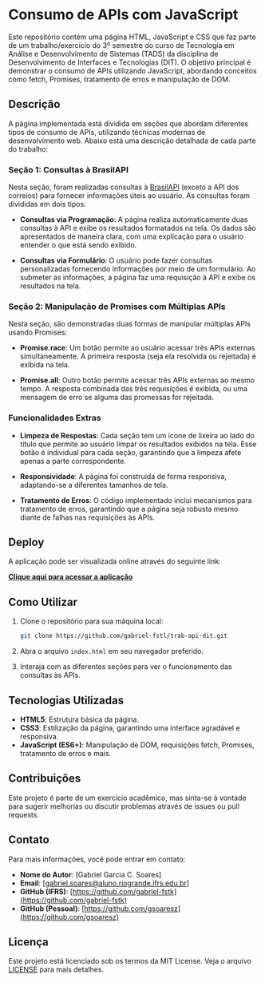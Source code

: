 # Consumo de APIs com JavaScript

Este repositório contém uma página HTML, JavaScript e CSS que faz parte de um trabalho/exercício do 3º semestre do curso de Tecnologia em Análise e Desenvolvimento de Sistemas (TADS) da disciplina de Desenvolvimento de Interfaces e Tecnologias (DIT). O objetivo principal é demonstrar o consumo de APIs utilizando JavaScript, abordando conceitos como fetch, Promises, tratamento de erros e manipulação de DOM.

## Descrição

A página implementada está dividida em seções que abordam diferentes tipos de consumo de APIs, utilizando técnicas modernas de desenvolvimento web. Abaixo está uma descrição detalhada de cada parte do trabalho:

### Seção 1: Consultas à BrasilAPI

Nesta seção, foram realizadas consultas à [BrasilAPI](https://brasilapi.com.br/) (exceto a API dos correios) para fornecer informações úteis ao usuário. As consultas foram divididas em dois tipos:

- **Consultas via Programação**: A página realiza automaticamente duas consultas à API e exibe os resultados formatados na tela. Os dados são apresentados de maneira clara, com uma explicação para o usuário entender o que está sendo exibido.
  
- **Consultas via Formulário**: O usuário pode fazer consultas personalizadas fornecendo informações por meio de um formulário. Ao submeter as informações, a página faz uma requisição à API e exibe os resultados na tela.

### Seção 2: Manipulação de Promises com Múltiplas APIs

Nesta seção, são demonstradas duas formas de manipular múltiplas APIs usando Promises:

- **Promise.race**: Um botão permite ao usuário acessar três APIs externas simultaneamente. A primeira resposta (seja ela resolvida ou rejeitada) é exibida na tela.

- **Promise.all**: Outro botão permite acessar três APIs externas ao mesmo tempo. A resposta combinada das três requisições é exibida, ou uma mensagem de erro se alguma das promessas for rejeitada.

### Funcionalidades Extras

- **Limpeza de Respostas**: Cada seção tem um ícone de lixeira ao lado do título que permite ao usuário limpar os resultados exibidos na tela. Esse botão é individual para cada seção, garantindo que a limpeza afete apenas a parte correspondente.

- **Responsividade**: A página foi construída de forma responsiva, adaptando-se a diferentes tamanhos de tela.

- **Tratamento de Erros**: O código implementado inclui mecanismos para tratamento de erros, garantindo que a página seja robusta mesmo diante de falhas nas requisições às APIs.

## Deploy

A aplicação pode ser visualizada online através do seguinte link:

[**Clique aqui para acessar a aplicação**](https://gabriel-fstk.github.io/trab-api-dit/)

## Como Utilizar

1. Clone o repositório para sua máquina local:
    ```bash
    git clone https://github.com/gabriel-fstl/trab-api-dit.git
    ```

2. Abra o arquivo `index.html` em seu navegador preferido.

3. Interaja com as diferentes seções para ver o funcionamento das consultas às APIs.

## Tecnologias Utilizadas

- **HTML5**: Estrutura básica da página.
- **CSS3**: Estilização da página, garantindo uma interface agradável e responsiva.
- **JavaScript (ES6+)**: Manipulação de DOM, requisições fetch, Promises, tratamento de erros e mais.

## Contribuições

Este projeto é parte de um exercício acadêmico, mas sinta-se à vontade para sugerir melhorias ou discutir problemas através de issues ou pull requests.

## Contato

Para mais informações, você pode entrar em contato:

- **Nome do Autor**: [Gabriel Garcia C. Soares]
- **Email**: [gabriel.soares@aluno.riogrande.ifrs.edu.br]
- **GitHub (IFRS)**: [https://github.com/gabriel-fstk](https://github.com/gabriel-fstk)
- **GitHub (Pessoal)**: [https://github.com/gsoaresz](https://github.com/gsoaresz)

## Licença

Este projeto está licenciado sob os termos da MIT License. Veja o arquivo [LICENSE](LICENSE) para mais detalhes.
